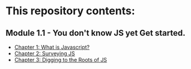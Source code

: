 # This repository contents:

## Module 1.1 - You don't know JS yet Get started.
- [Chapter 1: What is Javascript?](./Module%201.1/Chapter%201/what-is-js.md)
- [Chapter 2: Surveying JS](./Module%201.1/Chapter%202/surveying-js.md)
- [Chapter 3: Digging to the Roots of JS](./Module%201.1/Chapter%203/digging-the-roots-js.md)